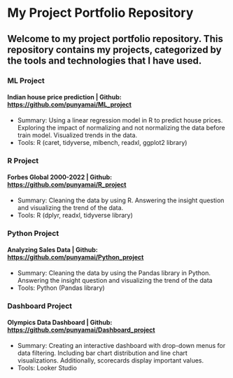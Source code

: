 # My Project Portfolio Repository
## Welcome to my project portfolio repository. This repository contains my projects, categorized by the tools and technologies that I have used.
### ML Project
#### Indian house price prediction | Github: https://github.com/punyamai/ML_project
- Summary:  Using a linear regression model in R to predict house prices. Exploring the impact of normalizing and not normalizing the data before train model. Visualized trends in the data.
- Tools: R (caret, tidyverse, mlbench, readxl, ggplot2 library)
### R Project
#### Forbes Global 2000-2022 | Github: https://github.com/punyamai/R_project
- Summary: Cleaning the data by using R. Answering the insight question and visualizing the trend of the data.
- Tools: R (dplyr, readxl, tidyverse library)
### Python Project
#### Analyzing Sales Data | Github: https://github.com/punyamai/Python_project
- Summary: Cleaning the data by using the Pandas library in Python. Answering the insight question and visualizing the trend of the data
- Tools: Python (Pandas library)
### Dashboard Project
#### Olympics Data Dashboard | Github: https://github.com/punyamai/Dashboard_project
- Summary: Creating an interactive dashboard with drop-down menus for data filtering. Including  bar chart distribution and line chart visualizations. Additionally, scorecards display important values.
- Tools: Looker Studio
